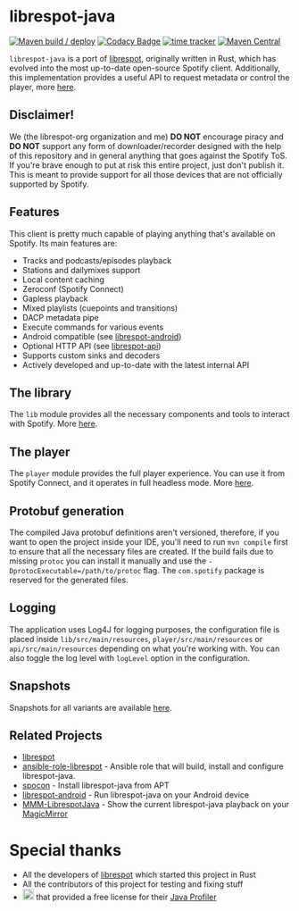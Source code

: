 # librespot-java
[![Maven build / deploy](https://github.com/librespot-org/librespot-java/actions/workflows/maven.yml/badge.svg?branch=dev)](https://github.com/librespot-org/librespot-java/actions/workflows/maven.yml)
[![Codacy Badge](https://api.codacy.com/project/badge/Grade/1ec8ca04e5054558a089bc7f640079a6)](https://www.codacy.com/manual/devgianlu/librespot-java?utm_source=github.com&amp;utm_medium=referral&amp;utm_content=librespot-org/librespot-java&amp;utm_campaign=Badge_Grade)
[![time tracker](https://wakatime.com/badge/github/librespot-org/librespot-java.svg)](https://wakatime.com/badge/github/librespot-org/librespot-java)
[![Maven Central](https://maven-badges.herokuapp.com/maven-central/xyz.gianlu.librespot/librespot-java/badge.svg)](https://maven-badges.herokuapp.com/maven-central/xyz.gianlu.librespot/librespot-java)

`librespot-java` is a port of [librespot](https://github.com/librespot-org/librespot), originally written in Rust, which has evolved into the most up-to-date open-source Spotify client. Additionally, this implementation provides a useful API to request metadata or control the player, more [here](api).

## Disclaimer!
We (the librespot-org organization and me) **DO NOT** encourage piracy and **DO NOT** support any form of downloader/recorder designed with the help of this repository and in general anything that goes against the Spotify ToS. If you're brave enough to put at risk this entire project, just don't publish it. This is meant to provide support for all those devices that are not officially supported by Spotify.

## Features
This client is pretty much capable of playing anything that's available on Spotify. 
Its main features are:
- Tracks and podcasts/episodes playback
- Stations and dailymixes support
- Local content caching
- Zeroconf (Spotify Connect)
- Gapless playback
- Mixed playlists (cuepoints and transitions)
- DACP metadata pipe
- Execute commands for various events
- Android compatible (see [librespot-android](https://github.com/devgianlu/librespot-android))
- Optional HTTP API (see [librespot-api](api))
- Supports custom sinks and decoders
- Actively developed and up-to-date with the latest internal API

## The library
The `lib` module provides all the necessary components and tools to interact with Spotify. More [here](lib).

## The player
The `player` module provides the full player experience. You can use it from Spotify Connect, and it operates in full headless mode. More [here](player).

## Protobuf generation
The compiled Java protobuf definitions aren't versioned, therefore, if you want to open the project inside your IDE, you'll need to run `mvn compile` first to ensure that all the necessary files are created. If the build fails due to missing `protoc` you can install it manually and use the `-DprotocExecutable=/path/to/protoc` flag.
The `com.spotify` package is reserved for the generated files. 

## Logging
The application uses Log4J for logging purposes, the configuration file is placed inside `lib/src/main/resources`, `player/src/main/resources` or `api/src/main/resources` depending on what you're working with. You can also toggle the log level with `logLevel` option in the configuration.

## Snapshots
Snapshots for all variants are available [here](https://oss.sonatype.org/content/repositories/snapshots/xyz/gianlu/librespot/).

## Related Projects
- [librespot](https://github.com/librespot-org/librespot)
- [ansible-role-librespot](https://github.com/xMordax/ansible-role-librespot/tree/master) - Ansible role that will build, install and configure librespot-java.
- [spocon](https://github.com/spocon/spocon) - Install librespot-java from APT
- [librespot-android](https://github.com/devgianlu/librespot-android) - Run librespot-java on your Android device
- [MMM-LibrespotJava](https://github.com/l3d00m/MMM-LibrespotJava) - Show the current librespot-java playback on your [MagicMirror](https://github.com/MichMich/MagicMirror)

# Special thanks
- All the developers of [librespot](https://github.com/librespot-org/librespot) which started this project in Rust
- All the contributors of this project for testing and fixing stuff
- <a href="https://www.yourkit.com/"><img src="https://www.yourkit.com/images/yklogo.png" height="20"></a> that provided a free license for their [Java Profiler](https://www.yourkit.com/java/profiler/)
